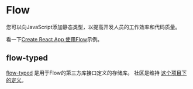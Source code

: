 # Flow

<p class="description">您可以向JavaScript添加静态类型，以提高开发人员的工作效率和代码质量。</p>

看一下[Create React App 使用Flow](https://github.com/mui-org/material-ui/tree/master/examples/create-react-app-with-flow)示例。

## flow-typed

[flow-typed](https://github.com/flowtype/flow-typed) 是用于Flow的第三方库接口定义的存储库。 社区是维持 [这个项目下的定义](https://github.com/flowtype/flow-typed/tree/master/definitions/npm/%40material-ui/core_v1.x.x)。